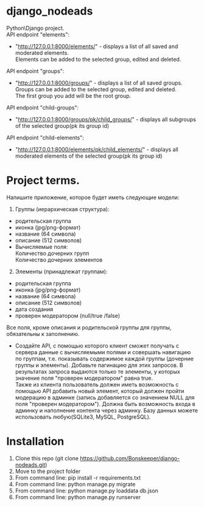 # django_nodeads
Python\Django project.  
API endpoint "elements": 
- "http://127.0.0.1:8000/elements/" - displays a list of all saved and moderated elements.  
Elements can be added to the selected group, edited and deleted.

API endpoint "groups": 
- "http://127.0.0.1:8000/groups/" - displays a list of all saved groups.  
Groups can be added to the selected group, edited and deleted.  
The first group you add will be the root group.

API endpoint "child-groups":
- "http://127.0.0.1:8000/groups/pk/child_groups/" - displays all subgroups of the selected group(pk its group id)

API endpoint "child-elements":
- "http://127.0.0.1:8000/elements/pk/child_elements/" - displays all moderated elements of the selected group(pk its group id)

# Project terms.
Напишите приложение, которое будет иметь следующие модели:
1. Группы (иерархическая структура):
- родительская группа
- иконка (jpg/png-формат)
- название (64 символа)
- описание (512 символов)
- Вычисляемые поля:  
Количество дочерних групп  
Количество дочерних элементов

2. Элементы (принадлежат группам):
- родительская группа
- иконка (jpg/png-формат)
- название (64 символа)
- описание (512 символов)
- дата создания
- проверен модератором (null/true /false)

Все поля, кроме описания и родительской группы для группы, обязательны к заполнению.
- Создайте API, с помощью которого клиент сможет получать с сервера данные с вычисляемыми полями и совершать навигацию по группам, т.е. показывать содержимое каждой группы (дочерние группы и элементы). Добавьте пагинацию для этих запросов. В результатах запроса выдаются только те элементы, у которых значение поля "проверен модератором" равна true.  
Также из клиента пользователь должен иметь возможность с помощью API добавить новый элемент, который должен пройти модерацию в админке (запись добавляется со значением NULL для поля "проверен модератором"). 
Должна быть возможность входа в админку и наполнение контента через админку. Базу данных можете использовать любую(SQLite3, MySQL, PostgreSQL).

# Installation

1. Clone this repo (git clone https://github.com/Bonskeeper/django-nodeads.git)
2. Move to the project folder
3. From command line: pip install -r requirements.txt
4. From command line: python manage.py migrate
5. From command line: python manage.py loaddata db.json
6. From command line: python manage.py runserver
